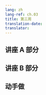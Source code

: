 ```yaml
---
lang: zh
lang-ref: ch.03
title: 第三周
translation-date:
translator:
---
```



## 讲座 A 部分




## 讲座 B 部分




## 动手做


